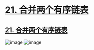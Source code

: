# [21. 合并两个有序链表](https://github.com/imtsingyun/LeetCode/issues/28)

## [21. 合并两个有序链表](https://leetcode.cn/problems/merge-two-sorted-lists/)

![image](https://user-images.githubusercontent.com/56377217/201955552-55b10351-c3b4-4ae4-96d1-10cd8d682c36.png)
![image](https://user-images.githubusercontent.com/56377217/201955801-693120c9-522c-41b2-afc0-497dad935fa2.png)

